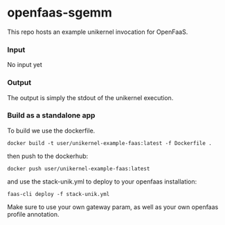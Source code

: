 # openfaas-sgemm

This repo hosts an example unikernel invocation for OpenFaaS.

### Input

No input yet

### Output

The output is simply the stdout of the unikernel execution.

### Build as a standalone app

To build we use the dockerfile. 

```
docker build -t user/unikernel-example-faas:latest -f Dockerfile .
```
then push to the dockerhub:

```
docker push user/unikernel-example-faas:latest
```

and use the stack-unik.yml to deploy to your openfaas installation:

```
faas-cli deploy -f stack-unik.yml
```

Make sure to use your own gateway param, as well as your own openfaas profile
annotation.
